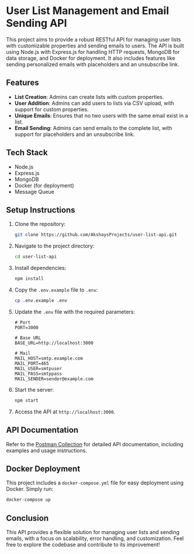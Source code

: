 # User List Management and Email Sending API

This project aims to provide a robust RESTful API for managing user lists with customizable properties and sending emails to users. The API is built using Node.js with Express.js for handling HTTP requests, MongoDB for data storage, and Docker for deployment. It also includes features like sending personalized emails with placeholders and an unsubscribe link.

## Features

- **List Creation**: Admins can create lists with custom properties.
- **User Addition**: Admins can add users to lists via CSV upload, with support for custom properties.
- **Unique Emails**: Ensures that no two users with the same email exist in a list.
- **Email Sending**: Admins can send emails to the complete list, with support for placeholders and an unsubscribe link.

## Tech Stack

- Node.js
- Express.js
- MongoDB
- Docker (for deployment)
- Message Queue

## Setup Instructions

1. Clone the repository:

    ```bash
    git clone https://github.com/AkshaysProjects/user-list-api.git
    ```

2. Navigate to the project directory:

    ```bash
    cd user-list-api
    ```

3. Install dependencies:

    ```bash
    npm install
    ```

4. Copy the `.env.example` file to `.env`:

    ```bash
    cp .env.example .env
    ```

5. Update the `.env` file with the required parameters:

    ```plaintext
    # Port
    PORT=3000

    # Base URL
    BASE_URL=http://localhost:3000

    # Mail
    MAIL_HOST=smtp.example.com
    MAIL_PORT=465
    MAIL_USER=smtpuser
    MAIL_PASS=smtppass
    MAIL_SENDER=sender@example.com
    ```

6. Start the server:

    ```bash
    npm start
    ```

7. Access the API at `http://localhost:3000`.

## API Documentation

Refer to the [Postman Collection](https://www.postman.com/avionics-geoscientist-13582297/workspace/akshay-s-workspace/collection/27253779-1265fa24-33a4-405e-80de-f8457de0f569?action=share&amp;creator=27253779) for detailed API documentation, including examples and usage instructions.

## Docker Deployment

This project includes a `docker-compose.yml` file for easy deployment using Docker. Simply run:

```bash
docker-compose up
```

## Conclusion

This API provides a flexible solution for managing user lists and sending emails, with a focus on scalability, error handling, and customization. Feel free to explore the codebase and contribute to its improvement!
